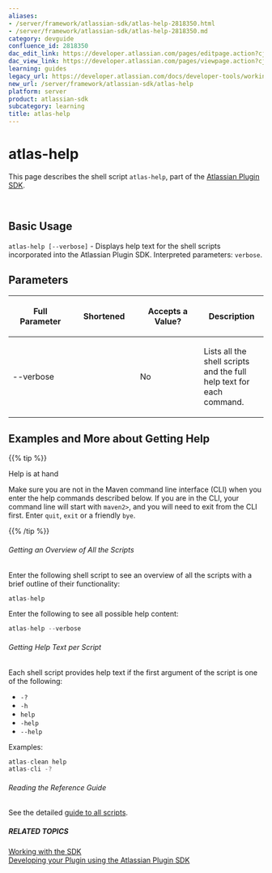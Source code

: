 ```yaml
---
aliases:
- /server/framework/atlassian-sdk/atlas-help-2818350.html
- /server/framework/atlassian-sdk/atlas-help-2818350.md
category: devguide
confluence_id: 2818350
dac_edit_link: https://developer.atlassian.com/pages/editpage.action?cjm=wozere&pageId=2818350
dac_view_link: https://developer.atlassian.com/pages/viewpage.action?cjm=wozere&pageId=2818350
learning: guides
legacy_url: https://developer.atlassian.com/docs/developer-tools/working-with-the-sdk/command-reference/atlas-help
new_url: /server/framework/atlassian-sdk/atlas-help
platform: server
product: atlassian-sdk
subcategory: learning
title: atlas-help
---
```

# atlas-help

This page describes the shell script `atlas-help`, part of the [Atlassian Plugin SDK](/server/framework/atlassian-sdk/working-with-the-sdk).

 

## Basic Usage

`atlas-help [--verbose]` - Displays help text for the shell scripts incorporated into the Atlassian Plugin SDK. Interpreted parameters: `verbose`.

## Parameters

<table>
<colgroup>
<col style="width: 25%" />
<col style="width: 25%" />
<col style="width: 25%" />
<col style="width: 25%" />
</colgroup>
<thead>
<tr class="header">
<th><p>Full Parameter</p></th>
<th><p>Shortened</p></th>
<th><p>Accepts a Value?</p></th>
<th><p>Description</p></th>
</tr>
</thead>
<tbody>
<tr class="odd">
<td><p>--verbose</p></td>
<td><p> </p></td>
<td><p>No</p></td>
<td><p>Lists all the shell scripts and the full help text for each command.</p></td>
</tr>
</tbody>
</table>

## Examples and More about Getting Help

{{% tip %}}

Help is at hand

Make sure you are not in the Maven command line interface (CLI) when you enter the help commands described below. If you are in the CLI, your command line will start with `maven2>`, and you will need to exit from the CLI first. Enter `quit`, `exit` or a friendly `bye`.

{{% /tip %}}

###### Getting an Overview of All the Scripts

Enter the following shell script to see an overview of all the scripts with a brief outline of their functionality:

``` javascript
atlas-help
```

Enter the following to see all possible help content:

``` javascript
atlas-help --verbose
```

###### Getting Help Text per Script

Each shell script provides help text if the first argument of the script is one of the following:

-   `-?`
-   `-h`
-   `help`
-   `-help`
-   `--help`

Examples:

``` javascript
atlas-clean help
atlas-cli -?
```

###### Reading the Reference Guide

See the detailed <a href="/pages/createpage.action?spaceKey=DOCS&amp;title=Atlassian+Plugin+SDK+Documentation&amp;linkCreation=true&amp;fromPageId=2818463" class="createlink">guide to all scripts</a>.

##### RELATED TOPICS

[Working with the SDK](/server/framework/atlassian-sdk/working-with-the-sdk)  
<a href="/pages/createpage.action?spaceKey=DOCS&amp;title=Developing+your+Plugin+using+the+Atlassian+Plugin+SDK&amp;linkCreation=true&amp;fromPageId=2818350" class="createlink">Developing your Plugin using the Atlassian Plugin SDK</a>































































































































































